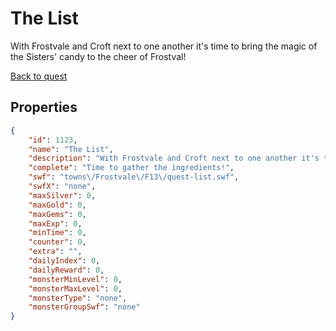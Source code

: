 # The List

With Frostvale and Croft next to one another it's time to bring the magic of the Sisters' candy to the cheer of Frostval!

[Back to quest](../quests.md)

## Properties

```json
{
    "id": 1123,
    "name": "The List",
    "description": "With Frostvale and Croft next to one another it's time to bring the magic of the Sisters' candy to the cheer of Frostval!",
    "complete": "Time to gather the ingredients!",
    "swf": "towns\/Frostvale\/F13\/quest-list.swf",
    "swfX": "none",
    "maxSilver": 0,
    "maxGold": 0,
    "maxGems": 0,
    "maxExp": 0,
    "minTime": 0,
    "counter": 0,
    "extra": "",
    "dailyIndex": 0,
    "dailyReward": 0,
    "monsterMinLevel": 0,
    "monsterMaxLevel": 0,
    "monsterType": "none",
    "monsterGroupSwf": "none"
}
```

